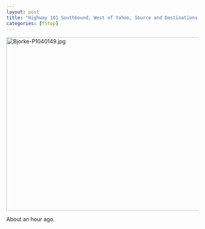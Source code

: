 ```yaml
---
layout: post
title: "Highway 101 Southbound, West of Yahoo, Source and Destinations Unknown, ~45MPH"
categories: [fStop]
---
```

<img alt="Bjorke-P1040149.jpg" src="http://www.botzilla.com/blog/pix2009/Bjorke-P1040149.jpg" width="807" height="454" border="0" />

About an hour ago.


